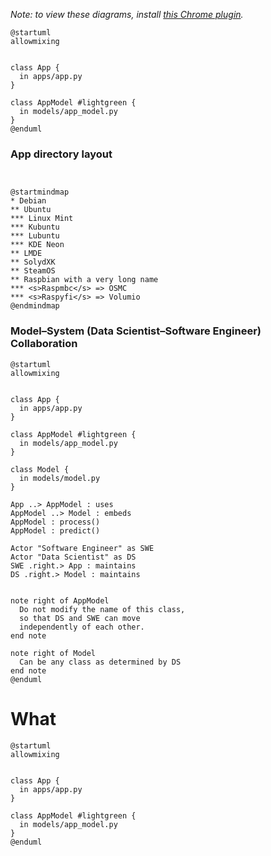 *Note: to view these diagrams, install [this Chrome plugin](https://chrome.google.com/webstore/detail/plantuml-visualizer/ffaloebcmkogfdkemcekamlmfkkmgkcf).*

```
@startuml
allowmixing

 
class App {
  in apps/app.py
}

class AppModel #lightgreen {
  in models/app_model.py
}
@enduml
```

### App directory layout
```


@startmindmap
* Debian
** Ubuntu
*** Linux Mint
*** Kubuntu
*** Lubuntu
*** KDE Neon
** LMDE
** SolydXK
** SteamOS
** Raspbian with a very long name
*** <s>Raspmbc</s> => OSMC
*** <s>Raspyfi</s> => Volumio
@endmindmap
```

### Model–System (Data Scientist–Software Engineer) Collaboration
```
@startuml
allowmixing

 
class App {
  in apps/app.py
}

class AppModel #lightgreen {
  in models/app_model.py
}

class Model {
  in models/model.py
}

App ..> AppModel : uses
AppModel ..> Model : embeds
AppModel : process()
AppModel : predict()

Actor "Software Engineer" as SWE
Actor "Data Scientist" as DS
SWE .right.> App : maintains
DS .right.> Model : maintains


note right of AppModel
  Do not modify the name of this class,
  so that DS and SWE can move 
  independently of each other.
end note

note right of Model
  Can be any class as determined by DS
end note
@enduml
```


# What
```
@startuml
allowmixing

 
class App {
  in apps/app.py
}

class AppModel #lightgreen {
  in models/app_model.py
}
@enduml
```
